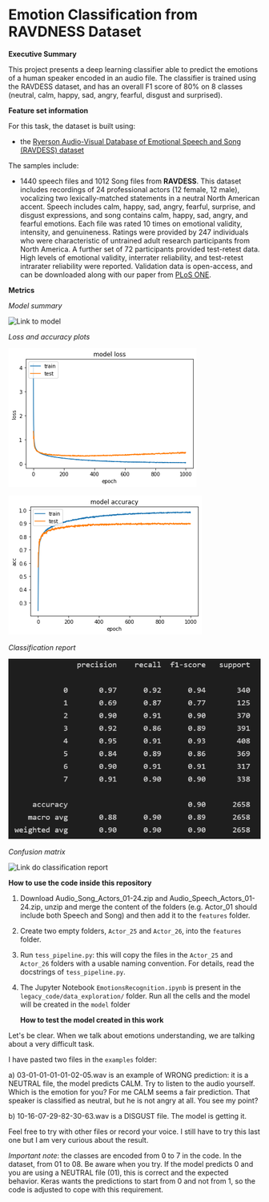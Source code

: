# Emotion Classification from RAVDNESS Dataset

**Executive Summary**

This project presents a deep learning classifier able to predict the emotions of a human speaker encoded in an audio file. The classifier is trained using the RAVDESS dataset, and has an overall F1 score of 80% on 8 classes (neutral, calm, happy, sad, angry, fearful, disgust and surprised).

**Feature set information**

For this task, the dataset is built using:

- the [Ryerson Audio-Visual Database of Emotional Speech and Song (RAVDESS) dataset](https://zenodo.org/record/1188976#.XsAXemgzaUk)

The samples include:

- 1440 speech files and 1012 Song files from **RAVDESS**. This dataset includes recordings of 24 professional actors (12 female, 12 male), vocalizing two lexically-matched statements in a neutral North American accent. Speech includes calm, happy, sad, angry, fearful, surprise, and disgust expressions, and song contains calm, happy, sad, angry, and fearful emotions. Each file was rated 10 times on emotional validity, intensity, and genuineness. Ratings were provided by 247 individuals who were characteristic of untrained adult research participants from North America. A further set of 72 participants provided test-retest data. High levels of emotional validity, interrater reliability, and test-retest intrarater reliability were reported. Validation data is open-access, and can be downloaded along with our paper from [PLoS ONE](https://journals.plos.org/plosone/article?id=10.1371/journal.pone.0196391).

**Metrics**

_Model summary_

![Link to model](https://github.com/marcogdepinto/Emotion-Classification-Ravdess/blob/master/media/model.png)

_Loss and accuracy plots_

![Link to loss](https://github.com/Nishaant-Rastogi/Emotions_Recognition/blob/main/media/model_loss.png)

![Link to accuracy](https://github.com/Nishaant-Rastogi/Emotions_Recognition/blob/main/media/model_accuracy.png)

_Classification report_

![Link do classification report](https://github.com/Nishaant-Rastogi/Emotions_Recognition/blob/main/media/classification_report.png)

_Confusion matrix_

![Link do classification report](https://github.com/marcogdepinto/Emotion-Classification-Ravdess/blob/master/media/ConfusionMatrix.png)

**How to use the code inside this repository**

1.  Download Audio_Song_Actors_01-24.zip and Audio_Speech_Actors_01-24.zip, unzip and merge the content of the folders (e.g. Actor_01 should include both Speech and Song) and then add it to the `features` folder.

2.  Create two empty folders, `Actor_25` and `Actor_26`, into the `features` folder.

3.  Run `tess_pipeline.py`: this will copy the files in the `Actor_25` and `Actor_26` folders with a usable naming convention. For details, read the docstrings of `tess_pipeline.py`.

4.  The Jupyter Notebook `EmotionsRecognition.ipynb` is present in the `legacy_code/data_exploration/` folder. Run all the cells and the model will be created in the `model` folder

    **How to test the model created in this work**

Let's be clear. When we talk about emotions understanding, we are talking about a very difficult task.

I have pasted two files in the `examples` folder:

a) 03-01-01-01-01-02-05.wav is an example of WRONG prediction: it is a NEUTRAL file, the model predicts CALM. Try to listen to the audio yourself. Which is the emotion for you? For me CALM seems a fair prediction. That speaker is classified as neutral, but he is not angry at all. You see my point?

b) 10-16-07-29-82-30-63.wav is a DISGUST file. The model is getting it.

Feel free to try with other files or record your voice. I still have to try this last one but I am very curious about the result.

_Important note_: the classes are encoded from 0 to 7 in the code. In the dataset, from 01 to 08. Be aware when you try. If the model predicts 0 and you are using a NEUTRAL file (01), this is correct and the expected behavior. Keras wants the predictions to start from 0 and not from 1, so the code is adjusted to cope with this requirement.
